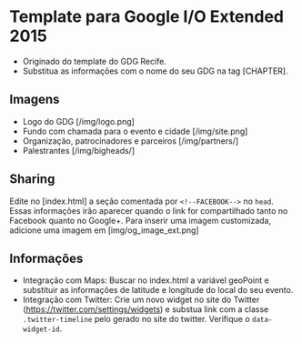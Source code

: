 # Template para Google I/O Extended 2015

* Originado do template do GDG Recife.
* Substitua as informações com o nome do seu GDG na tag [CHAPTER].

## Imagens

* Logo do GDG [/img/logo.png]
* Fundo com chamada para o evento e cidade [/img/site.png]
* Organização, patrocinadores e parceiros [/img/partners/]
* Palestrantes [/img/bigheads/]

## Sharing
Edite no [index.html] a seção comentada por ``<!--FACEBOOK-->`` no ``head``. Essas informações irão aparecer quando o link for compartilhado tanto no Facebook quanto no Google+. Para inserir uma imagem customizada, adicione uma imagem em [img/og_image_ext.png]

## Informações

* Integração com Maps: Buscar no index.html a variável geoPoint e substituir as informações de latitude e longitude do local do seu evento.
* Integração com Twitter: Crie um novo widget no site do Twitter (https://twitter.com/settings/widgets) e substua link com a classe ``.twitter-timeline`` pelo gerado no site do twitter. Verifique o ``data-widget-id``.
